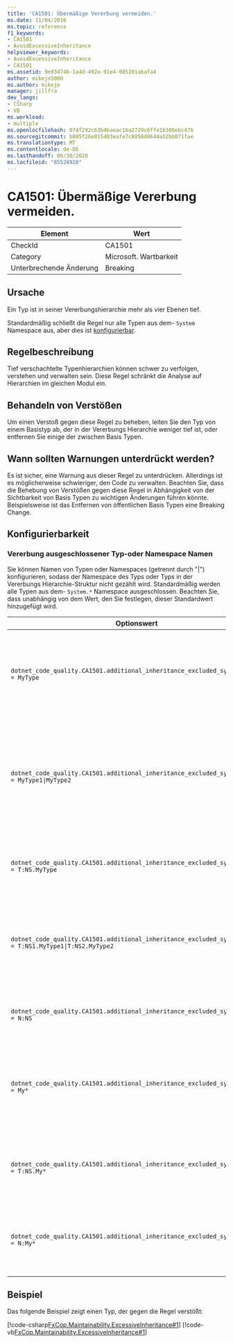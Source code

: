 ```yaml
---
title: 'CA1501: Übermäßige Vererbung vermeiden.'
ms.date: 11/04/2016
ms.topic: reference
f1_keywords:
- CA1501
- AvoidExcessiveInheritance
helpviewer_keywords:
- AvoidExcessiveInheritance
- CA1501
ms.assetid: 9e934746-1a4d-492a-91e4-085201abafa4
author: mikejo5000
ms.author: mikejo
manager: jillfra
dev_langs:
- CSharp
- VB
ms.workload:
- multiple
ms.openlocfilehash: 074f292c63b4baeac16a2729c6ffe16306ebc476
ms.sourcegitcommit: b885f26e015d03eafe7c885040644a52bb071fae
ms.translationtype: MT
ms.contentlocale: de-DE
ms.lasthandoff: 06/30/2020
ms.locfileid: "85528920"
---
```

# <a name="ca1501-avoid-excessive-inheritance"></a>CA1501: Übermäßige Vererbung vermeiden.

|Element|Wert|
|-|-|
|CheckId|CA1501|
|Category|Microsoft. Wartbarkeit|
|Unterbrechende Änderung|Breaking|

## <a name="cause"></a>Ursache

Ein Typ ist in seiner Vererbungshierarchie mehr als vier Ebenen tief.

Standardmäßig schließt die Regel nur alle Typen aus dem- `System` Namespace aus, aber dies ist [konfigurierbar](#configurability).

## <a name="rule-description"></a>Regelbeschreibung

Tief verschachtelte Typenhierarchien können schwer zu verfolgen, verstehen und verwalten sein. Diese Regel schränkt die Analyse auf Hierarchien im gleichen Modul ein.

## <a name="how-to-fix-violations"></a>Behandeln von Verstößen

Um einen Verstoß gegen diese Regel zu beheben, leiten Sie den Typ von einem Basistyp ab, der in der Vererbungs Hierarchie weniger tief ist, oder entfernen Sie einige der zwischen Basis Typen.

## <a name="when-to-suppress-warnings"></a>Wann sollten Warnungen unterdrückt werden?

Es ist sicher, eine Warnung aus dieser Regel zu unterdrücken. Allerdings ist es möglicherweise schwieriger, den Code zu verwalten. Beachten Sie, dass die Behebung von Verstößen gegen diese Regel in Abhängigkeit von der Sichtbarkeit von Basis Typen zu wichtigen Änderungen führen könnte. Beispielsweise ist das Entfernen von öffentlichen Basis Typen eine Breaking Change.

## <a name="configurability"></a>Konfigurierbarkeit

### <a name="inheritance-excluded-type-or-namespace-names"></a>Vererbung ausgeschlossener Typ-oder Namespace Namen

Sie können Namen von Typen oder Namespaces (getrennt durch "|") konfigurieren, sodass der Namespace des Typs oder Typs in der Vererbungs Hierarchie-Struktur nicht gezählt wird. Standardmäßig werden alle Typen aus dem- `System.*` Namespace ausgeschlossen. Beachten Sie, dass unabhängig von dem Wert, den Sie festlegen, dieser Standardwert hinzugefügt wird.

| Optionswert | Zusammenfassung |
| --- | --- |
|`dotnet_code_quality.CA1501.additional_inheritance_excluded_symbol_names = MyType` | Entspricht allen Typen mit dem Namen "MyType", oder deren enthaltender Namespace "MyType" und alle Typen aus dem System Namespace enthält. |
|`dotnet_code_quality.CA1501.additional_inheritance_excluded_symbol_names = MyType1\|MyType2` | Entspricht allen Typen mit dem Namen "MyType1" oder "MyType2", oder der enthaltende Namespace enthält entweder "MyType1" oder "MyType2" und alle Typen aus dem System Namespace. |
|`dotnet_code_quality.CA1501.additional_inheritance_excluded_symbol_names = T:NS.MyType` | Entspricht dem spezifischen Typ "MyType" im Namespace "NS" und allen Typen aus dem System Namespace. |
|`dotnet_code_quality.CA1501.additional_inheritance_excluded_symbol_names = T:NS1.MyType1\|T:NS2.MyType2` | Ordnet bestimmte Typen "MyType1" und "MyType2" mit den entsprechenden voll qualifizierten Namen und allen Typen aus dem System Namespace zu. |
|`dotnet_code_quality.CA1501.additional_inheritance_excluded_symbol_names = N:NS` | Entspricht allen Typen aus dem ' NS '-Namespace und allen Typen aus dem System-Namespace. |
|`dotnet_code_quality.CA1501.additional_inheritance_excluded_symbol_names = My*` | Entspricht allen Typen, deren Name mit "My" beginnt oder dessen enthaltende Namespace Teile mit "My" und allen Typen aus dem Namespace "System" beginnen. |
|`dotnet_code_quality.CA1501.additional_inheritance_excluded_symbol_names = T:NS.My*` | Entspricht allen Typen, deren Name mit "My" im Namespace "NS" beginnt, und alle Typen aus dem System Namespace. |
|`dotnet_code_quality.CA1501.additional_inheritance_excluded_symbol_names = N:My*` | Entspricht allen Typen, deren enthaltenden Namespace mit "My" beginnt, und allen Typen aus dem System Namespace. |

## <a name="example"></a>Beispiel

Das folgende Beispiel zeigt einen Typ, der gegen die Regel verstößt:

[!code-csharp[FxCop.Maintainability.ExcessiveInheritance#1](../code-quality/codesnippet/CSharp/ca1501-avoid-excessive-inheritance_1.cs)]
[!code-vb[FxCop.Maintainability.ExcessiveInheritance#1](../code-quality/codesnippet/VisualBasic/ca1501-avoid-excessive-inheritance_1.vb)]
